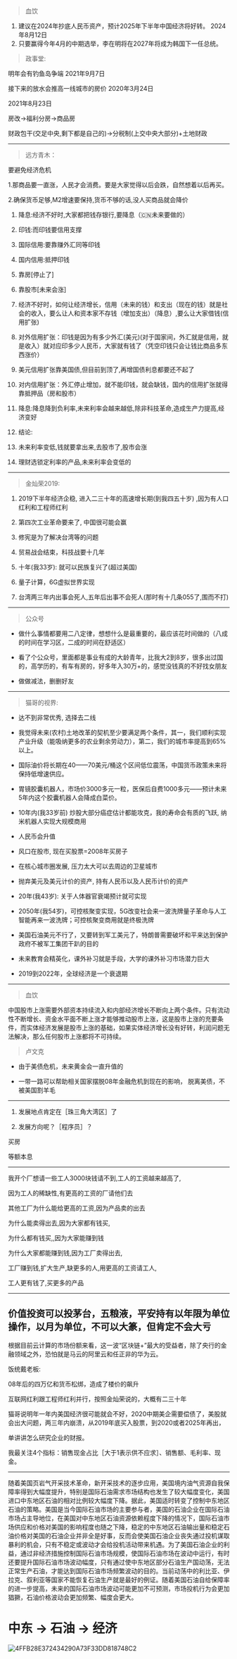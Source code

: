 > 血饮
1. 建议在2024年抄底人民币资产，预计2025年下半年中国经济将好转。 2024年8月12日
2. 只要赢得今年4月的中期选举，李在明将在2027年将成为韩国下一任总统。

> 政事堂:

明年会有钓鱼岛争端 2021年9月7日

接下来的放水会推高一线城市的房价 2020年3月24日



2021年8月23日

房改->福利分房->商品房  

财政包干(交足中央,剩下都是自己的)->分税制(上交中央大部分)+土地财政 

---

> 远方青木：

要避免经济危机	

1.那商品要一直涨，人民才会消费。要是大家觉得以后会跌，自然想着以后再买。	

2.确保货币足够,M2增速要保持,货币不够的话,没人买商品就会降价

1. 降息:经济不好时,大家都把钱存银行,要降息（🇨🇳未来要做的）

1. 印钱:而印钱要信用支撑

1. 国际信用:要靠赚外汇同等印钱

1. 国内信用:抵押印钱

1. 靠房[停止了] 

1. 靠股市[未来会涨]

1. 经济不好时，如何让经济增长，信用（未来的钱）和支出（现在的钱）就是社会的收入，要么让人和资本家不存钱（增加支出）（降息）,要么让大家借钱(信用扩张)

1. 对外信用扩张：印钱是因为有多少外汇(美元)(对于国家间，外汇就是信用，就是收入）就对应印多少人民币，大家就有钱了（凭空印钱只会让钱比商品多东西涨价）

1. 美元信用扩张靠美国债,但目前到顶了,再增国债利息都要还不起了

1. 对内信用扩张：外汇停止增加，就不能印钱，就会缺钱，国内的信用扩张就得靠抵押品（房和股市）

1. 降息:降息降到负利率,未来利率会越来越低,除非科技革命,造成生产力提高,经济变好

1. 结论:

1. 未来利率变低,钱就要拿出来,去股市了,股市会涨

1. 理财选锁定利率的产品,未来利率会变低的

---

> 金灿荣2019:

1.  2019下半年经济企稳, 进入二三十年的高速增长期(到我四五十岁)  ,因为有人口红利和工程师红利

1. 第四次工业革命要来了, 中国很可能会赢

1. 修宪是为了解决台湾等的问题

1. 贸易战会结束，科技战要十几年

1. 十年(我33岁):	就可以民族复兴了(超过美国)

1. 量子计算，6G虚拟世界实现

1. 台湾两三年内出事会死人,五年后出事不会死人(那时有十几条055了,围而不打)

---

> 公众号

- 做什么事情都要用二八定律，想想什么是最重要的，最应该花时间做的（八成的时间在学习区，二成的时间在舒适区）

- 看了个公众号，里面都是事业有成的大龄青年，比我大2到8岁，很多出过国的，高学历的，有车有房的，好多年入30万+的，感觉没钱真的不好找女朋友

- 做做减法，删删好友

---

> 猫哥的视界:

- 达不到非常优秀, 选择去二线

- 我觉得未来(农村)土地改革的契机至少要满足两个条件，其一，我们顺利实现产业升级（能吸纳更多的农业剩余劳动力），第二，我们的城市率提高到65%以上。

- 国际油价将长期在40——70美元/桶这个区间低位震荡，中国货币政策未来将保持低增速供应。

- 胃镜胶囊机器人，市场价3000多元一粒，医保后自费1000多元——预计未来5年内这个胶囊机器人会降成白菜价。

- 10年内(我33岁前) 炒股大部分癌症估计都能攻克，我的寿命会有质的飞跃, 纳米机器人实现大规模商用

- 人民币会升值

- 风口在股市,  现在买股票=2008年买房子

- 在核心城市圈发展, 压力太大可以去周边的卫星城市

- 抛弃美元及美元计价的资产, 持有人民币以及人民币计价的资产

- 20年(我43岁): 关于人体器官衰竭预计就可实现

- 2050年(我54岁)，可控核聚变实现，5G改变社会来一波洗牌量子革命与人工智能再来一波洗牌；可控核聚变商用就是终极洗牌

- 美国石油美元不行了，又要转到军工美元了，特朗普需要破坏和平来达到保护政府不被军工集团干趴的目的

- 未来教育会精英化，课外补习就是手段，大学的课外补习市场潜力巨大

- 2019到2022年，全球经济是一个衰退期

---

> 血饮

中国股市上涨需要外部资本持续流入和内部经济增长不断向上两个条件。只有流动性不断增长、资金水平面不断上涨才能够推动股市上涨，这是股市上涨的充要条件，而实体经济发展是股市上涨的基础，如果实体经济增长没有好转，利润问题无法解决，那么任何股市上涨都将不可持续。 



> 卢文克

- 由于美债危机，未来黄金会一直升值的

- 一带一路可以帮助相关国家摆脱08年金融危机到现在的影响， 脱离美债，不被美国割羊毛

---

1. 发展地点肯定在［珠三角大湾区］了

1. 发展方向呢？［程序员］？

买房 

等额本息

---

我开个厂想请一些工人3000块钱请不到,工人的工资越来越高了,

因为工人的稀缺性,有更高的工资的厂请他们去

其他工厂为什么能给更高的工资,因为产品卖的出去

为什么能卖得出去,因为大家都有钱买,

为什么都有钱买,,因为大家能赚到钱

为什么大家都能赚到钱,因为工厂卖得出去,

工厂赚到钱,扩大生产,缺更多的人,用更高的工资请工人,

工人更有钱了,买更多的产品

---

## 价值投资可以投茅台，五粮液，平安持有以年限为单位操作，以月为单位，不可以大篆，但肯定不会大亏

根据目前云计算的市场份额来看，这一波“区块链+”最大的受益者，除了央行的金融领域之外，恐怕就是马云的阿里云和任正非的华为云。



饭统戴老板:

08年后的四万亿和货币松绑，造成了楼价的飙升

互联网红利跟工程师红利并行，按照金灿荣说的，大概有二三十年



猫哥说明年一年内美国经济很可能就会不好，2020中期美企需要偿债了，美股就会出大问题，两三年内崩溃，从2019年底买入股票，到2020或者2025年再出，

单讲讲怎么研究企业的财报。

我最关注4个指标：销售现金占比［大于1表示供不应求］、销售额、毛利率、现金。

---

随着美国页岩气开采技术革命，新开采技术的逐步应用，美国境内油气资源自我保障率得到大幅度提升，特别是国际石油需求市场结构也发生了较大幅度变化，美国进口中东地区石油的相对比例较大幅度下降。据此，美国适时转变了控制中东地区石油的策略。美国是当今国际石油市场的主要参与者，美国的石油企业在国际石油市场占主导地位，在美国对中东地区石油资源依赖程度下降的情况下，国际石油市场供应和价格对美国的影响程度也随之下降，稳定的中东地区石油输出量和稳定石油价格对美国的石油企业并非全是好事，反而会使美国石油企业丧失通过投机谋取暴利的机会，只有不稳定或波动才会给投机活动带来机遇。为了美国石油企业的利益，通过非经济措施控制国际石油市场规模，使国际石油市场在波动中运行，有时还要提升国际石油市场波动幅度，只有通过使中东地区部分石油生产国动荡，无法正常生产石油，才能达到国际石油市场频繁波动的目的。当前动荡中的利比亚、伊拉克、叙利亚等国家不能恢复石油生产就是最好的例证。随着美国石油自给保障率的进一步提高，未来的国际石油市场波动可能更加不可预测，市场投机行为会更加猖獗，石油价格波动会更加频繁、幅度会更大。

# 中东 -> 石油 -> 经济

![4FFB28E372434290A73F33DD818748C2](https://github.com/CHENJIAMIAN/Blog/assets/20126997/e03b8794-6a52-485b-893e-9f2980ed5004)

